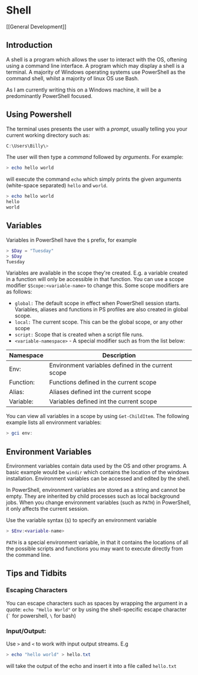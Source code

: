 # Shell

[[General Development]]

## Introduction
A shell is a program which allows the user to interact with the OS, oftening using a command line interface. A program which may display a shell is a terminal. A majority of Windows operating systems use PowerShell as the command shell, whilst a majority of linux OS use Bash.

As I am currently writing this on a Windows machine, it will be a predominantly PowerShell focused.

## Using Powershell
The terminal uses presents the user with a *prompt*, usually telling you your current working directory such as: 

```powershell
C:\Users\Billy\>
```

The user will then type a *command* followed by *arguments*. For example:

```powershell
> echo hello world
```

will execute the command `echo` which simply prints the given arguments (white-space separated) `hello` and `world`.

```powershell
> echo hello world
hello
world
```

## Variables
Variables in PowerShell have the `$` prefix, for example
```PowerShell
> $Day = "Tuesday"
> $Day
Tuesday
```

Variables are available in the scope they're created. E.g. a variable created in a function will only be accessible in that function. You can use a scope modifier `$Scope:<variable-name>` to change this. Some scope modifiers are as follows:

- `global:` The default scope in effect when PowerShell session starts. Variables, aliases and functions in PS profiles are also created in global scope.
- `local:` The current scope. This can be the global scope, or any other scope
- `script:` Scope that is created when a script file runs.
- `<variable-namespace>` - A special modifier such as from the list below:

| Namespace  | Description |
| ---------- | ----------- |
| Env:       | Environment variables defined in the current scope |
| Function:  | Functions defined in the current scope |
| Alias:     | Aliases defined int the current scope  |
| Variable:  | Variables defined int the current scope  |

You can view all variables in a scope by using `Get-ChildItem`. The following example lists all environment variables:
```PowerShell
> gci env:
```


## Environment Variables
Environment variables contain data used by the OS and other programs. A basic example would be `windir` which contains the location of the windows installation. Environment variables can be accessed and edited by the shell.

In PowerShell, environment variables are stored as a string and cannot be empty. They are inherited by child processes such as local background jobs. When you change environment variables (such as `PATH`) in PowerShell, it only affects the current session.

Use the variable syntax (`$`) to specify an environment variable
```PowerShell
> $Env:<variable-name>
```

`PATH` is a special environment variable, in that it contains the locations of all the possible scripts and functions you may want to execute directly from the command line.

## Tips and Tidbits
### Escaping Characters
You can escape characters such as spaces by wrapping the argument in a quote: `echo "Hello World"` or by using the shell-specific escape character (`` ` `` for powershell, `\` for bash)

### Input/Output:
Use `>` and `<` to work with input output streams. E.g
```PowerShell
> echo "hello world" > hello.txt
```
will take the output of the echo and insert it into a file called `hello.txt`